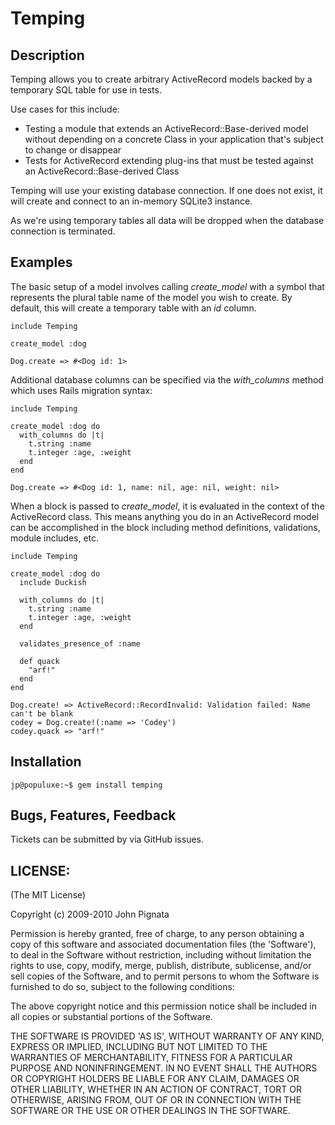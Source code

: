 # Temping

## Description

Temping allows you to create arbitrary ActiveRecord models backed by a temporary SQL table for use in tests.

Use cases for this include:

* Testing a module that extends an ActiveRecord::Base-derived model without depending on a concrete Class in your application that's subject to change or disappear
* Tests for ActiveRecord extending plug-ins that must be tested against an ActiveRecord::Base-derived Class

Temping will use your existing database connection. If one does not exist, it will create and connect to an in-memory SQLite3 instance.

As we're using temporary tables all data will be dropped when the database connection is terminated.

## Examples

The basic setup of a model involves calling _create_model_ with a symbol that represents the plural table name of the model you wish to create. By default, this will create a temporary table with an _id_ column.

    include Temping
    
    create_model :dog
    
    Dog.create => #<Dog id: 1>
    
Additional database columns can be specified via the _with_columns_ method which uses Rails migration syntax:

    include Temping
    
    create_model :dog do
      with_columns do |t|
        t.string :name
        t.integer :age, :weight
      end
    end
    
    Dog.create => #<Dog id: 1, name: nil, age: nil, weight: nil>
    
When a block is passed to _create_model_, it is evaluated in the context of the ActiveRecord class. This means anything you do in an ActiveRecord model can be accomplished in the block including method definitions, validations, module includes, etc.

    include Temping
    
    create_model :dog do
      include Duckish

      with_columns do |t|
        t.string :name
        t.integer :age, :weight
      end
      
      validates_presence_of :name
      
      def quack
        "arf!"
      end
    end
    
    Dog.create! => ActiveRecord::RecordInvalid: Validation failed: Name can't be blank
    codey = Dog.create!(:name => 'Codey')
    codey.quack => "arf!"
    
## Installation

    jp@populuxe:~$ gem install temping

## Bugs, Features, Feedback

Tickets can be submitted by via GitHub issues.

## LICENSE:

(The MIT License)

Copyright (c) 2009-2010 John Pignata

Permission is hereby granted, free of charge, to any person obtaining
a copy of this software and associated documentation files (the
'Software'), to deal in the Software without restriction, including
without limitation the rights to use, copy, modify, merge, publish,
distribute, sublicense, and/or sell copies of the Software, and to
permit persons to whom the Software is furnished to do so, subject to
the following conditions:

The above copyright notice and this permission notice shall be
included in all copies or substantial portions of the Software.

THE SOFTWARE IS PROVIDED 'AS IS', WITHOUT WARRANTY OF ANY KIND,
EXPRESS OR IMPLIED, INCLUDING BUT NOT LIMITED TO THE WARRANTIES OF
MERCHANTABILITY, FITNESS FOR A PARTICULAR PURPOSE AND NONINFRINGEMENT.
IN NO EVENT SHALL THE AUTHORS OR COPYRIGHT HOLDERS BE LIABLE FOR ANY
CLAIM, DAMAGES OR OTHER LIABILITY, WHETHER IN AN ACTION OF CONTRACT,
TORT OR OTHERWISE, ARISING FROM, OUT OF OR IN CONNECTION WITH THE
SOFTWARE OR THE USE OR OTHER DEALINGS IN THE SOFTWARE.
